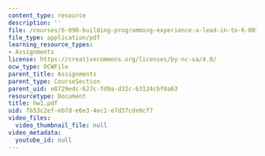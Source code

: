 ```yaml
---
content_type: resource
description: ''
file: /courses/6-090-building-programming-experience-a-lead-in-to-6-001-january-iap-2005/fb53c2efeb7de6e34ec1e7d37cde0cf7_hw1.pdf
file_type: application/pdf
learning_resource_types:
- Assignments
license: https://creativecommons.org/licenses/by-nc-sa/4.0/
ocw_type: OCWFile
parent_title: Assignments
parent_type: CourseSection
parent_uid: e8729edc-627c-fd9a-d32c-63124cbf0a63
resourcetype: Document
title: hw1.pdf
uid: fb53c2ef-eb7d-e6e3-4ec1-e7d37cde0cf7
video_files:
  video_thumbnail_file: null
video_metadata:
  youtube_id: null
---
```

